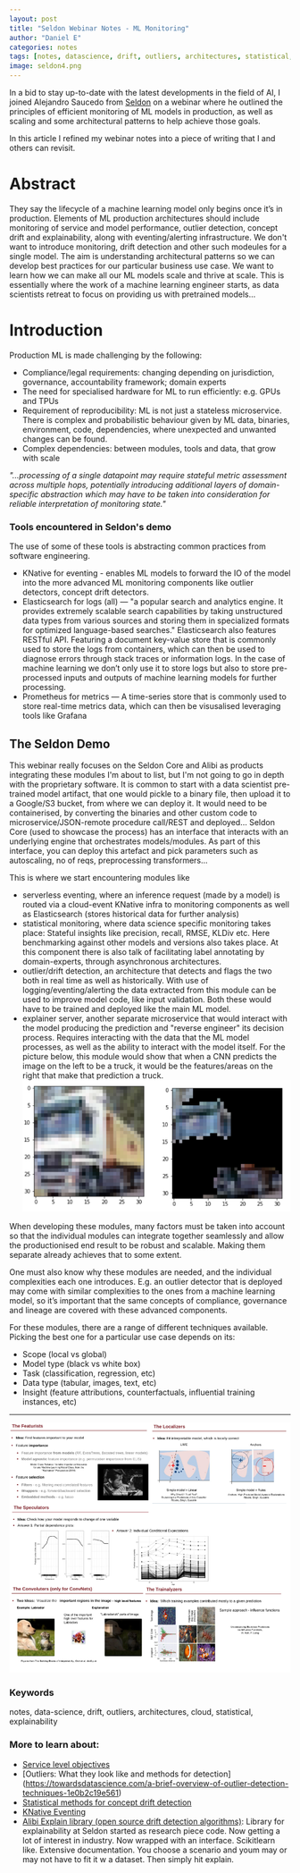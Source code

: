 ```yaml
---
layout: post
title: "Seldon Webinar Notes - ML Monitoring"
author: "Daniel E"
categories: notes
tags: [notes, datascience, drift, outliers, architectures, statistical, explainability]
image: seldon4.png
---
```



In a bid to stay up-to-date with the latest developments in the field of AI, I joined Alejandro Saucedo from [Seldon](https://www.seldon.io/) on a webinar where he outlined the principles of efficient monitoring of ML models in production, as well as scaling and some architectural patterns to help achieve those goals.

In this article I refined my webinar notes into a piece of writing that I and others can revisit. 

# Abstract
They say the lifecycle of a machine learning model only begins once it’s in production.
Elements of ML production architectures should include monitoring of service and model performance, outlier detection, concept drift and explainability, along with eventing/alerting infrastructure.
We don't want to introduce monitoring, drift detection and other such modeules for a single model. The aim is understanding architectural patterns so we can develop best practices for our particular business use case. We want to learn how we can make all our ML models scale  and thrive at scale. This is essentially where the work of a machine learning engineer starts, as data scientists retreat to focus on providing us with pretrained models...


# Introduction
Production ML is made challenging by the following:
* Compliance/legal requirements: changing depending on jurisdiction, governance, accountability framework; domain experts
* The need for specialised hardware for ML to run efficiently: e.g. GPUs and TPUs
* Requirement of reproducibility: ML is not just a stateless microservice. There is complex and probabilistic behaviour given by ML data, binaries, environment, code, dependencies, where unexpected and unwanted changes can be found.
* Complex dependencies: between modules, tools and data, that grow with scale

*"...processing of a single datapoint may require stateful metric assessment across multiple hops, potentially introducing additional layers of domain-specific abstraction which may have to be taken into consideration for reliable interpretation of monitoring state."*

### Tools encountered in Seldon's demo
The use of some of these tools is abstracting common practices from software engineering. 
* KNative for eventing - enables ML models to forward the IO of the model into the more advanced ML monitoring components like outlier detectors, concept drift detectors.
* Elasticsearch for logs (all) — "a popular search and analytics engine. It provides extremely scalable search capabilities by taking unstructured data types from various sources and storing them in specialized formats for optimized language-based searches." Elasticsearch also features RESTful API. Featuring a document key-value store that is commonly used to store the logs from containers, which can then be used to diagnose errors through stack traces or information logs. In the case of machine learning we don’t only use it to store logs but also to store pre-processed inputs and outputs of machine learning models for further processing.
* Prometheus for metrics — A time-series store that is commonly used to store real-time metrics data, which can then be visusalised leveraging tools like Grafana

## The Seldon Demo
This webinar really focuses on the Seldon Core and Alibi as products integrating these modules I'm about to list, but I'm not going to go in depth with the proprietary software.
It is common to start with a data scientist pre-trained model artifact, that one would pickle to a binary file, then upload it to a Google/S3 bucket, from where we can deploy it.
It would need to be containerised, by converting the binaries and other custom code to microservice/JSON-remote procedure call/REST and deployed... Seldon Core (used to showcase the process) has an interface that interacts with an underlying engine that orchestrates models/modules. As part of this interface, you can deploy this artefact and pick parameters such as autoscaling, no of reqs, preprocessing transformers...

This is where we start encountering modules like
* serverless eventing, where an inference request (made by a model) is routed via a cloud-event KNative infra to monitoring components as well as Elasticsearch (stores historical data for further analysis)
* statistical monitoring, where data science specific monitoring takes place: Stateful insights like precision, recall, RMSE, KLDiv etc. Here benchmarking against other models and versions also takes place. At this component there is also talk of facilitating label annotating by domain-experts, through asynchronous architectures.
* outlier/drift detection, an architecture that detects and flags the two both in real time as well as historically. With use of logging/eventing/alerting the data extracted from this module can be used to improve model code, like input validation. Both these would have to be trained and deployed like the main ML model.
* explainer server, another separate microservice that would interact with the model producing the prediction and "reverse engineer" its decision process. Requires interacting with the data that the ML model processes, as well as the ability to interact with the model itself. For the picture below, this module would show that when a CNN predicts the image on the left to be a truck, it would be the features/areas on the right that make that prediction a truck.
![Pic of explainability](/assets/img/explained.png)

When developing these modules, many factors must be taken into account so that the individual modules can integrate together seamlessly and allow the productionised end result to be robust and scalable. Making them separate already achieves that to some extent.

One must also know why these modules are needed, and the individual complexities each one introduces. E.g. an outlier detector that is deployed may come with similar complexities to the ones from a machine learning model, so it’s important that the same concepts of compliance, governance and lineage are covered with these advanced components.

For these modules, there are a range of different techniques available. Picking the best one for a particular use case depends on its:
* Scope (local vs global)
* Model type (black vs white box)
* Task (classification, regression, etc)
* Data type (tabular, images, text, etc)
* Insight (feature attributions, counterfactuals, influential training instances, etc)
_________________

![Pic of methods](/assets/img/explainers.png)



### Keywords
notes, data-science, drift, outliers, architectures, cloud, statistical, explainability


### More to learn about:
* [Service level objectives](https://cloud.google.com/architecture/defining-SLOs)
* [Outliers: What they look like and methods for detection] (https://towardsdatascience.com/a-brief-overview-of-outlier-detection-techniques-1e0b2c19e561)
* [Statistical methods for concept drift detection](https://www.aporia.com/blog/concept-drift-detection-methods/)
* [KNative Eventing](https://docs.seldon.io/projects/seldon-core/en/latest/streaming/knative_eventing.html)
* [Alibi Explain library (open source drift detection algorithms)](https://go.seldon.io/e/702803/SeldonIO-alibi/9lnw4/404447027?h=3neI9R25ICFgCco2L9Ue1V4PtIdMOvBbMkokDZW1ToU): Library for explainability at Seldon started as research piece code. Now getting a lot of interest in industry. Now wrapped with an interface. Scikitlearn like. Extensive documentation. You choose a scenario and youm may or may not have to fit it w a dataset. Then simply hit explain.
